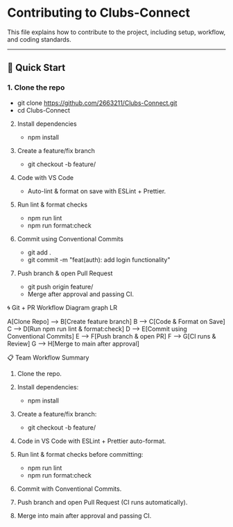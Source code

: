 # Contributing to Clubs-Connect

This file explains how to contribute to the project, including setup, workflow, and coding standards.

---

## 🚀 Quick Start

### 1. Clone the repo

- git clone https://github.com/2663211/Clubs-Connect.git
- cd Clubs-Connect

2. Install dependencies
   - npm install

3. Create a feature/fix branch
   - git checkout -b feature/<your-feature-name>

4. Code with VS Code
   - Auto-lint & format on save with ESLint + Prettier.

5. Run lint & format checks
   - npm run lint
   - npm run format:check

6. Commit using Conventional Commits
   - git add .
   - git commit -m "feat(auth): add login functionality"

7. Push branch & open Pull Request
   - git push origin feature/<your-feature-name>
   - Merge after approval and passing CI.

🌀 Git + PR Workflow Diagram
graph LR

A[Clone Repo] --> B[Create feature branch]
B --> C[Code & Format on Save]
C --> D[Run npm run lint & format:check]
D --> E[Commit using Conventional Commits]
E --> F[Push branch & open PR]
F --> G[CI runs & Review]
G --> H[Merge to main after approval]

📋 Team Workflow Summary

1. Clone the repo.

2. Install dependencies:
   - npm install

3. Create a feature/fix branch:
   - git checkout -b feature/<name>

4. Code in VS Code with ESLint + Prettier auto-format.

5. Run lint & format checks before committing:
   - npm run lint
   - npm run format:check

6. Commit with Conventional Commits.

7. Push branch and open Pull Request (CI runs automatically).

8. Merge into main after approval and passing CI.
